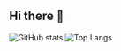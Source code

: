 ## Hi there 👋
![GitHub stats](https://github-readme-stats.vercel.app/api?username=Waxeo&show_icons=true&theme=tokyonight)
![Top Langs](https://github-readme-stats.vercel.app/api/top-langs/?username=Waxeo&layout=compact)
<!--
**Waxeo/Waxeo** is a ✨ _special_ ✨ repository because its `README.md` (this file) appears on your GitHub profile.

Here are some ideas to get you started:

- 🔭 I’m currently working on ...
- 🌱 I’m currently learning ...
- 👯 I’m looking to collaborate on ...
- 🤔 I’m looking for help with ...
- 💬 Ask me about ...
- 📫 How to reach me: ...
- 😄 Pronouns: ...
- ⚡ Fun fact: ...
-->
